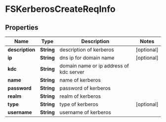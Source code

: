 # FSKerberosCreateReqInfo

## Properties
Name | Type | Description | Notes
------------ | ------------- | ------------- | -------------
**description** | **String** | description of kerberos |  [optional]
**ip** | **String** | dns ip for domain name |  [optional]
**kdc** | **String** | domain name or ip address of kdc server | 
**name** | **String** | name of kerberos | 
**password** | **String** | password of kerberos | 
**realm** | **String** | realm of kerberos | 
**type** | **String** | type of kerberos |  [optional]
**username** | **String** | username of kerberos | 
